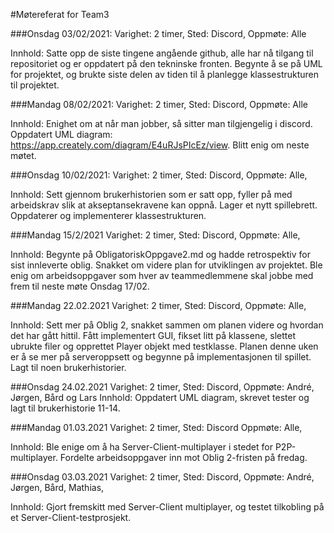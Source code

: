 #Møtereferat for Team3

###Onsdag 03/02/2021:
Varighet: 2 timer,
Sted: Discord,
Oppmøte: Alle

Innhold: Satte opp de siste tingene angående github, alle har nå tilgang til repositoriet og er oppdatert på den tekninske fronten.
Begynte å se på UML for projektet, og brukte siste delen av tiden til å planlegge klassestrukturen til projektet.

###Mandag 08/02/2021:
Varighet: 2 timer,
Sted: Discord,
Oppmøte: Alle

Innhold: Enighet om at når man jobber, så sitter man tilgjengelig i discord.
Oppdatert UML diagram: https://app.creately.com/diagram/E4uRJsPIcEz/view. Blitt enig om neste møtet.


###Onsdag 10/02/2021:
Varighet: 2 timer,
Sted: Discord,
Oppmøte: Alle,

Innhold: Sett gjennom brukerhistorien som er satt opp, fyller på med arbeidskrav slik at akseptansekravene kan oppnå. Lager
et nytt spillebrett. Oppdaterer og implementerer klassestrukturen.

###Mandag 15/2/2021
Varighet: 2 timer,
Sted: Discord,
Oppmøte: Alle,

Innhold: Begynte på ObligatoriskOppgave2.md og hadde retrospektiv for sist innleverte oblig. Snakket om videre plan for utviklingen
av projektet. Ble enig om arbeidsoppgaver som hver av teammedlemmene skal jobbe med frem til neste møte Onsdag 17/02.


###Mandag 22.02.2021
Varighet: 2 timer, 
Sted: Discord,
Oppmøte: Alle,

Innhold: Sett mer på Oblig 2, snakket sammen om planen videre og hvordan det har gått hittil. Fått implementert GUI, fikset litt på klassene, slettet
ubrukte filer og opprettet Player objekt med testklasse. Planen denne uken er å se mer på serveroppsett og begynne på implementasjonen til spillet.
Lagt til noen brukerhistorier.


###Onsdag 24.02.2021
Varighet: 2 timer,
Sted: Discord,
Oppmøte: André, Jørgen, Bård og Lars
Innhold: Oppdatert UML diagram, skrevet tester og lagt til brukerhistorie 11-14.


###Mandag 01.03.2021
Varighet: 2 timer,
Sted: Discord
Oppmøte: Alle,

Innhold: Ble enige om å ha Server-Client-multiplayer i stedet for P2P-multiplayer. 
Fordelte arbeidsoppgaver inn mot Oblig 2-fristen på fredag.


###Onsdag 03.03.2021
Varighet: 2 timer,
Sted: Discord,
Oppmøte: André, Jørgen, Bård, Mathias,

Innhold: Gjort fremskitt med Server-Client multiplayer, og testet tilkobling
på et Server-Client-testprosjekt. 